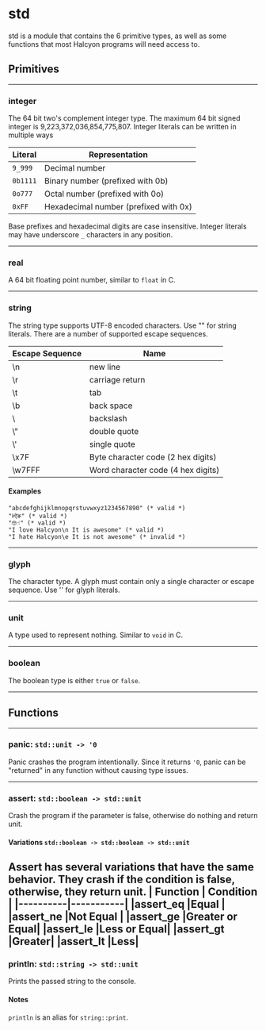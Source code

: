 # std
std is a module that contains the 6 primitive types, as well as some functions that most Halcyon programs will need access to.
## Primitives
---
### integer 
The 64 bit two's complement integer type.
The maximum 64 bit signed integer is 9,223,372,036,854,775,807.
Integer literals can be written in multiple ways

|Literal| Representation                           |
|--------|---------------------------------------|
|`9_999` | Decimal number|
|`0b1111`| Binary number (prefixed with 0b)|
|`0o777` | Octal number (prefixed with 0o)|
|`0xFF`  | Hexadecimal number (prefixed with 0x)|

Base prefixes and hexadecimal digits are case insensitive.
Integer literals may have underscore `_` characters in any position.

-----
### real
A 64 bit floating point number, similar to `float` in C.

---
### string 
The string type supports UTF-8 encoded characters.
Use "" for string literals.
There are a number of supported escape sequences.

| Escape Sequence | Name                          |
|-----------------|-------------------------------|
| \n              | new line|
| \r              | carriage return|
| \t              | tab|
| \b              | back space|
| \               | backslash|
| \\"              | double quote|
| \\'              | single quote|
| \x7F            | Byte character code (2 hex digits)|
| \w7FFF          | Word character code (4 hex digits)|

#### Examples
```
"abcdefghijklmnopqrstuvwxyz1234567890" (* valid *)
"Ͱऐቕ" (* valid *)
"🤓☝️" (* valid *)
"I love Halcyon\n It is awesome" (* valid *)
"I hate Halcyon\e It is not awesome" (* invalid *)
```
---
### glyph
The character type.
A glyph must contain only a single character or escape sequence.
Use '' for glyph literals.

---
### unit
A type used to represent nothing.
Similar to `void` in C.

---
### boolean
The boolean type is either `true` or `false`.

---
## Functions 
---
### panic: `std::unit -> '0`
Panic crashes the program intentionally.
Since it returns `'0`, panic can be "returned" in any function without causing type issues.

---
### assert: `std::boolean -> std::unit`
Crash the program if the parameter is false, otherwise do nothing and return unit.
#### Variations `std::boolean -> std::boolean -> std::unit`
Assert has several variations that have the same behavior.
They crash if the condition is false, otherwise, they return unit.
| Function | Condition |
|----------|-----------|
|assert_eq |Equal      |
|assert_ne |Not Equal  |
|assert_ge |Greater or Equal|
|assert_le |Less or Equal|
|assert_gt |Greater|
|assert_lt |Less|
---
### println: `std::string -> std::unit`
Prints the passed string to the console.
#### Notes
`println` is an alias for `string::print`.
